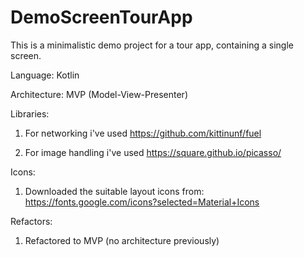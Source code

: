 # DemoScreenTourApp
This is a minimalistic demo project for a tour app, containing a single screen.

Language: Kotlin

Architecture: MVP (Model-View-Presenter)

Libraries:

1) For networking i've used https://github.com/kittinunf/fuel
  
2) For image handling i've used https://square.github.io/picasso/

Icons:
1) Downloaded the suitable layout icons from: https://fonts.google.com/icons?selected=Material+Icons

Refactors:
1) Refactored to MVP (no architecture previously)
